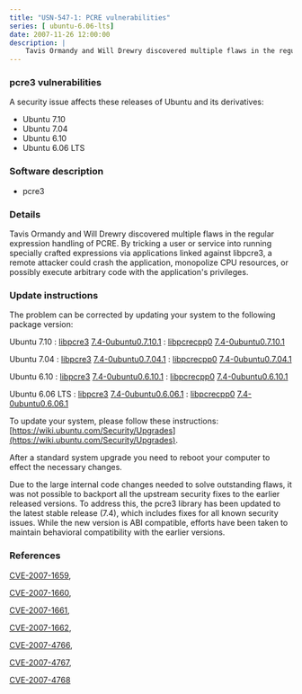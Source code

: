 ```yaml
---
title: "USN-547-1: PCRE vulnerabilities"
series: [ ubuntu-6.06-lts]
date: 2007-11-26 12:00:00
description: |
    Tavis Ormandy and Will Drewry discovered multiple flaws in the regular expression handling of PCRE.  By tricking a user or service into running specially crafted expressions via applications linked against libpcre3, a remote attacker could crash the application, monopolize CPU resources, or possibly execute arbitrary code with the application&#39;s privileges. 
--- 
```

 
### pcre3 vulnerabilities

A security issue affects these releases of Ubuntu and its derivatives:

* Ubuntu 7.10
* Ubuntu 7.04
* Ubuntu 6.10
* Ubuntu 6.06 LTS

### Software description

* pcre3 

### Details

Tavis Ormandy and Will Drewry discovered multiple flaws in the regular expression handling of PCRE. By tricking a user or service into running specially crafted expressions via applications linked against libpcre3, a remote attacker could crash the application, monopolize CPU resources, or possibly execute arbitrary code with the application&#39;s privileges. 

### Update instructions

The problem can be corrected by updating your system to the following package version:

Ubuntu 7.10
 : [libpcre3](https://launchpad.net/ubuntu/+source/pcre3) <span> [7.4-0ubuntu0.7.10.1](https://launchpad.net/ubuntu/+source/pcre3/7.4-0ubuntu0.7.10.1) </span> 
 : [libpcrecpp0](https://launchpad.net/ubuntu/+source/pcre3) <span> [7.4-0ubuntu0.7.10.1](https://launchpad.net/ubuntu/+source/pcre3/7.4-0ubuntu0.7.10.1) </span> 

Ubuntu 7.04
 : [libpcre3](https://launchpad.net/ubuntu/+source/pcre3) <span> [7.4-0ubuntu0.7.04.1](https://launchpad.net/ubuntu/+source/pcre3/7.4-0ubuntu0.7.04.1) </span> 
 : [libpcrecpp0](https://launchpad.net/ubuntu/+source/pcre3) <span> [7.4-0ubuntu0.7.04.1](https://launchpad.net/ubuntu/+source/pcre3/7.4-0ubuntu0.7.04.1) </span> 

Ubuntu 6.10
 : [libpcre3](https://launchpad.net/ubuntu/+source/pcre3) <span> [7.4-0ubuntu0.6.10.1](https://launchpad.net/ubuntu/+source/pcre3/7.4-0ubuntu0.6.10.1) </span> 
 : [libpcrecpp0](https://launchpad.net/ubuntu/+source/pcre3) <span> [7.4-0ubuntu0.6.10.1](https://launchpad.net/ubuntu/+source/pcre3/7.4-0ubuntu0.6.10.1) </span> 

Ubuntu 6.06 LTS
 : [libpcre3](https://launchpad.net/ubuntu/+source/pcre3) <span> [7.4-0ubuntu0.6.06.1](https://launchpad.net/ubuntu/+source/pcre3/7.4-0ubuntu0.6.06.1) </span> 
 : [libpcrecpp0](https://launchpad.net/ubuntu/+source/pcre3) <span> [7.4-0ubuntu0.6.06.1](https://launchpad.net/ubuntu/+source/pcre3/7.4-0ubuntu0.6.06.1) </span> 

To update your system, please follow these instructions: [https://wiki.ubuntu.com/Security/Upgrades](https://wiki.ubuntu.com/Security/Upgrades).

After a standard system upgrade you need to reboot your computer to effect the necessary changes.

Due to the large internal code changes needed to solve outstanding flaws, it was not possible to backport all the upstream security fixes to the earlier released versions. To address this, the pcre3 library has been updated to the latest stable release (7.4), which includes fixes for all known security issues. While the new version is ABI compatible, efforts have been taken to maintain behavioral compatibility with the earlier versions. 

### References

 [CVE-2007-1659](http://people.ubuntu.com/~ubuntu-security/cve/CVE-2007-1659), 

 [CVE-2007-1660](http://people.ubuntu.com/~ubuntu-security/cve/CVE-2007-1660), 

 [CVE-2007-1661](http://people.ubuntu.com/~ubuntu-security/cve/CVE-2007-1661), 

 [CVE-2007-1662](http://people.ubuntu.com/~ubuntu-security/cve/CVE-2007-1662), 

 [CVE-2007-4766](http://people.ubuntu.com/~ubuntu-security/cve/CVE-2007-4766), 

 [CVE-2007-4767](http://people.ubuntu.com/~ubuntu-security/cve/CVE-2007-4767), 

 [CVE-2007-4768](http://people.ubuntu.com/~ubuntu-security/cve/CVE-2007-4768)
 
